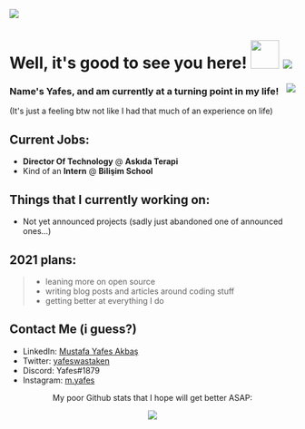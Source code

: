 <img src="https://user-images.githubusercontent.com/62028911/148833460-c2c31a94-3133-4e6a-a141-972e3a006e5c.jpg"></img>
# Well, it's good to see you here! <img src="https://user-images.githubusercontent.com/62028911/148833188-995ee571-0beb-47e7-bc03-85c10c2edb3f.png" width="50"></img> ![](https://komarev.com/ghpvc/?username=might4&style=flat-square&color=fc6c85)
<img align="right" src="https://user-images.githubusercontent.com/62028911/148833642-eb0f304f-694d-4c4e-85c8-0f6888a9c7b2.png"> </img>
### Name's Yafes, and am currently at a turning point in my life!
(It's just a feeling btw not like I had that much of an experience on life)

Current Jobs:
---
- **Director Of Technology** @ **Askıda Terapi**
- Kind of an **Intern** @ **Bilişim School** 


Things that I currently working on:
----
- Not yet announced projects (sadly just abandoned one of announced ones...)

2021 plans: 
----
> - leaning more on open source
> - writing blog posts and articles around coding stuff
> - getting better at everything I do

Contact Me (i guess?)
----
- LinkedIn: [Mustafa Yafes Akbaş](https://linkedin.com/in/myafes)
- Twitter: [yafeswastaken](https://twitter.com/yafeswastaken)
- Discord: Yafes#1879
- Instagram: [m.yafes](https://www.instagram.com/m.yafes/)
<p align="center"> My poor Github stats that I hope will get better ASAP:
<p align="center"> <img src="https://github-readme-stats.vercel.app/api?username=might4&count_private=true&show_icons=true&theme=gotham"/>
